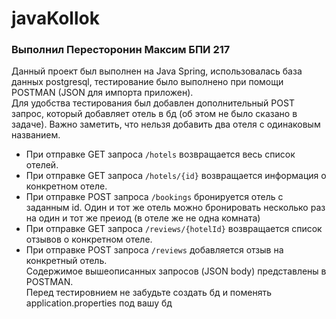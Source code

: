 # javaKollok
### Выполнил Пересторонин Максим БПИ 217
Данный проект был выполнен на Java Spring, использовалась база данных postgresql, тестирование было выполнено при помощи POSTMAN (JSON для импорта приложен).
<br>Для удобства тестирования был добавлен дополнительный POST запрос, который добавляет отель в бд (об этом не было сказано в задаче). Важно заметить, что нельзя добавить два отеля с одинаковым названием.
* При отправке GET запроса `/hotels` возвращается весь список отелей.
* При отправке GET запроса `/hotels/{id}` возвращается информация о конкретном отеле.
* При отправке POST запроса `/bookings` бронируется отель с заданным id. Один и тот же отель можно бронировать несколько раз на один и тот же преиод (в отеле же не одна комната)
* При отправке GET запроса `/reviews/{hotelId}` возвращается список отзывов о конкретном отеле.
* При отправке POST запроса `/reviews` добавляется отзыв на конкретный отель.
<br>Содержимое вышеописанных запросов (JSON body) представлены в POSTMAN.
<br>Перед тестировнием не забудьте создать бд и поменять application.properties под вашу бд

